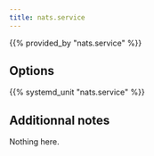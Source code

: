 ```yaml
---
title: nats.service
---
```


{{% provided_by "nats.service" %}}

## Options

{{% systemd_unit "nats.service" %}}

## Additionnal notes

Nothing here.